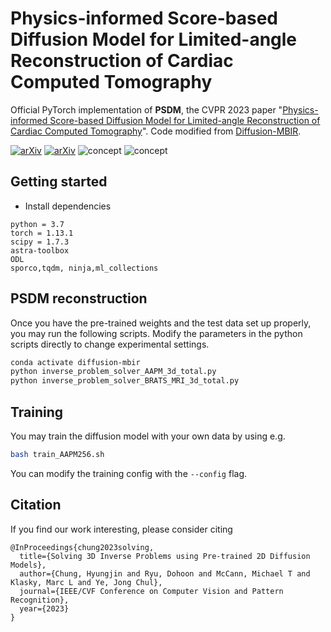# Physics-informed Score-based Diffusion Model for Limited-angle Reconstruction of Cardiac Computed Tomography

Official PyTorch implementation of **PSDM**, the CVPR 2023 paper "[Physics-informed Score-based Diffusion Model for Limited-angle Reconstruction of Cardiac Computed Tomography](https://arxiv.org/abs/2405.14770)". Code modified from [Diffusion-MBIR](https://github.com/HJ-harry/DiffusionMBIR).

[![arXiv](https://img.shields.io/badge/arXiv-2211.10655-green)](https://arxiv.org/abs/2211.10655)
[![arXiv](https://img.shields.io/badge/paper-CVPR2023-blue)](https://arxiv.org/abs/2211.10655)
![concept](./figs/forward_model.jpg)
![concept](./figs/cover_result.jpg)

## Getting started


* Install dependencies
```
python = 3.7
torch = 1.13.1
scipy = 1.7.3
astra-toolbox
ODL
sporco,tqdm, ninja,ml_collections
```

## PSDM reconstruction
Once you have the pre-trained weights and the test data set up properly, you may run the following scripts. Modify the parameters in the python scripts directly to change experimental settings.

```bash
conda activate diffusion-mbir
python inverse_problem_solver_AAPM_3d_total.py
python inverse_problem_solver_BRATS_MRI_3d_total.py
```

## Training
You may train the diffusion model with your own data by using e.g.
```bash
bash train_AAPM256.sh
```
You can modify the training config with the ```--config``` flag.

## Citation
If you find our work interesting, please consider citing

```
@InProceedings{chung2023solving,
  title={Solving 3D Inverse Problems using Pre-trained 2D Diffusion Models},
  author={Chung, Hyungjin and Ryu, Dohoon and McCann, Michael T and Klasky, Marc L and Ye, Jong Chul},
  journal={IEEE/CVF Conference on Computer Vision and Pattern Recognition},
  year={2023}
}
```
